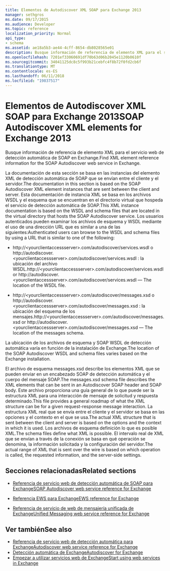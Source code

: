 ```yaml
---
title: Elementos de Autodiscover XML SOAP para Exchange 2013
manager: sethgros
ms.date: 09/17/2015
ms.audience: Developer
ms.topic: reference
localization_priority: Normal
api_type:
- schema
ms.assetid: ae18a5b3-ae44-4cff-8654-db8028565e01
description: Busque información de referencia de elemento XML para el servicio web de detección automática de SOAP en Exchange.
ms.openlocfilehash: 7201ef33060691df70b63d06b2045e1120b0610f
ms.sourcegitcommit: 34041125dc8c5f993b21cebfc4f8b72f0fd2cb6f
ms.translationtype: MT
ms.contentlocale: es-ES
ms.lasthandoff: 06/11/2018
ms.locfileid: "19837517"
---
```

# <a name="soap-autodiscover-xml-elements-for-exchange-2013"></a><span data-ttu-id="17516-103">Elementos de Autodiscover XML SOAP para Exchange 2013</span><span class="sxs-lookup"><span data-stu-id="17516-103">SOAP Autodiscover XML elements for Exchange 2013</span></span>

<span data-ttu-id="17516-104">Busque información de referencia de elemento XML para el servicio web de detección automática de SOAP en Exchange.</span><span class="sxs-lookup"><span data-stu-id="17516-104">Find XML element reference information for the SOAP Autodiscover web service in Exchange.</span></span>
  
<span data-ttu-id="17516-105">La documentación de esta sección se basa en las instancias del elemento XML de detección automática de SOAP que se envían entre el cliente y el servidor.</span><span class="sxs-lookup"><span data-stu-id="17516-105">The documentation in this section is based on the SOAP Autodiscover XML element instances that are sent between the client and server.</span></span> <span data-ttu-id="17516-106">Esta documentación de instancia XML se basa en los archivos WSDL y el esquema que se encuentran en el directorio virtual que hospeda el servicio de detección automática de SOAP.</span><span class="sxs-lookup"><span data-stu-id="17516-106">This XML instance documentation is based on the WSDL and schema files that are located in the virtual directory that hosts the SOAP Autodiscover service.</span></span> <span data-ttu-id="17516-107">Los usuarios autenticados pueden examinar los archivos de esquema y WSDL mediante el uso de una dirección URL que es similar a una de las siguientes:</span><span class="sxs-lookup"><span data-stu-id="17516-107">Authenticated users can browse to the WSDL and schema files by using a URL that is similar to one of the following:</span></span>
  
- <span data-ttu-id="17516-108">http://\<yourclientaccessserver\>.com/autodiscover/services.wsdl o http://autodiscover.\<yourclientaccessserver\>.com/autodiscover/services.wsdl : la ubicación del archivo WSDL.</span><span class="sxs-lookup"><span data-stu-id="17516-108">http://\<yourclientaccessserver\>.com/autodiscover/services.wsdl or http://autodiscover.\<yourclientaccessserver\>.com/autodiscover/services.wsdl — The location of the WSDL file.</span></span>
    
- <span data-ttu-id="17516-109">http://\<yourclientaccessserver\>.com/autodiscover/messages.xsd o http://autodiscover.\<yourclientaccessserver\>.com/autodiscover/messages.xsd : la ubicación del esquema de los mensajes.</span><span class="sxs-lookup"><span data-stu-id="17516-109">http://\<yourclientaccessserver\>.com/autodiscover/messages.xsd or http://autodiscover.\<yourclientaccessserver\>.com/autodiscover/messages.xsd — The location of the messages schema.</span></span>
    
<span data-ttu-id="17516-110">La ubicación de los archivos de esquema y SOAP WSDL de detección automática varía en función de la instalación de Exchange.</span><span class="sxs-lookup"><span data-stu-id="17516-110">The location of the SOAP Autodiscover WSDL and schema files varies based on the Exchange installation.</span></span>
  
<span data-ttu-id="17516-111">El archivo de esquema messages.xsd describe los elementos XML que se pueden enviar en un encabezado SOAP de detección automática y el cuerpo del mensaje SOAP.</span><span class="sxs-lookup"><span data-stu-id="17516-111">The messages.xsd schema file describes the XML elements that can be sent in an Autodiscover SOAP header and SOAP body.</span></span> <span data-ttu-id="17516-112">Este archivo proporciona una guía general de lo que puede ser la estructura XML para una interacción de mensaje de solicitud y respuesta determinado.</span><span class="sxs-lookup"><span data-stu-id="17516-112">This file provides a general roadmap of what the XML structure can be for a given request-response message interaction.</span></span> <span data-ttu-id="17516-113">La estructura XML real que se envía entre el cliente y el servidor se basa en las opciones y el contexto en el que se usa.</span><span class="sxs-lookup"><span data-stu-id="17516-113">The actual XML structure that is sent between the client and server is based on the options and the context in which it is used.</span></span> <span data-ttu-id="17516-114">Los archivos de esquema definición lo que es posible XML.</span><span class="sxs-lookup"><span data-stu-id="17516-114">The schema files define what XML is possible.</span></span> <span data-ttu-id="17516-115">El intervalo real de XML que se envían a través de la conexión se basa en qué operación se denomina, la información solicitada y la configuración del servidor.</span><span class="sxs-lookup"><span data-stu-id="17516-115">The actual range of XML that is sent over the wire is based on which operation is called, the requested information, and the server-side settings.</span></span> 
  
## <a name="related-sections"></a><span data-ttu-id="17516-116">Secciones relacionadas</span><span class="sxs-lookup"><span data-stu-id="17516-116">Related sections</span></span>
<span data-ttu-id="17516-117"><a name="bk_RelatedSections"> </a></span><span class="sxs-lookup"><span data-stu-id="17516-117"></span></span>

- [<span data-ttu-id="17516-118">Referencia de servicio web de detección automática de SOAP para Exchange</span><span class="sxs-lookup"><span data-stu-id="17516-118">SOAP Autodiscover web service reference for Exchange</span></span>](soap-autodiscover-web-service-reference-for-exchange.md)
    
- [<span data-ttu-id="17516-119">Referencia EWS para Exchange</span><span class="sxs-lookup"><span data-stu-id="17516-119">EWS reference for Exchange</span></span>](ews-reference-for-exchange.md)
    
- [<span data-ttu-id="17516-120">Referencia de servicio de web de mensajería unificada de Exchange</span><span class="sxs-lookup"><span data-stu-id="17516-120">Unified Messaging web service reference for Exchange</span></span>](unified-messaging-web-service-reference-for-exchange.md)
    
## <a name="see-also"></a><span data-ttu-id="17516-121">Ver también</span><span class="sxs-lookup"><span data-stu-id="17516-121">See also</span></span>

- [<span data-ttu-id="17516-122">Referencia de servicio web de detección automática para Exchange</span><span class="sxs-lookup"><span data-stu-id="17516-122">Autodiscover web service reference for Exchange</span></span>](autodiscover-web-service-reference-for-exchange.md)
- [<span data-ttu-id="17516-123">Detección automática de Exchange</span><span class="sxs-lookup"><span data-stu-id="17516-123">Autodiscover for Exchange</span></span>](../exchange-web-services/autodiscover-for-exchange.md)
- [<span data-ttu-id="17516-124">Empezar a utilizar servicios web de Exchange</span><span class="sxs-lookup"><span data-stu-id="17516-124">Start using web services in Exchange</span></span>](../exchange-web-services/start-using-web-services-in-exchange.md)
    


